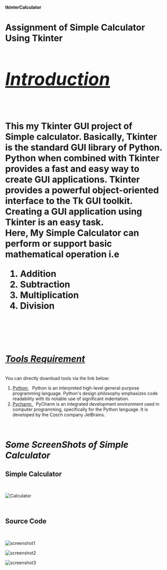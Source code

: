 **tkinterCalculator**
 <h1><b>Assignment of Simple Calculator Using Tkinter<h1></b>

<h1><b><i><u>Introduction</u></b></i></h1><br>
<p>This my Tkinter GUI project of Simple calculator. Basically, Tkinter is the standard GUI library of Python.  Python when combined with Tkinter provides a fast and easy way to create GUI applications. Tkinter provides a powerful object-oriented interface to the Tk GUI toolkit. Creating a GUI application using Tkinter is an easy task.<br>
Here, My Simple Calculator can perform or support basic mathematical operation i.e</p>
 <ol>
  <li>Addition</li>
  <li>Subtraction</li>
  <li>Multiplication</li>
  <li>Division</li>
</ol>
<br>
<br>
<h1><b><i><u>Tools Requirement</u></b></i></h1><br>
You can directly download tools via the link below:<br>
<ol>
 <li><a href = "https://www.python.org/downloads/"> Python:</a> &nbsp; Python is an interpreted high-level general-purpose programming language. Python's design philosophy emphasizes code readability with its notable use of significant indentation.</li>
 <li><a href = "https://www.jetbrains.com/pycharm/download/#section=windows"> Pycharm: </a> &nbsp; PyCharm is an integrated development environment used in computer programming, specifically for the Python language. It is developed by the Czech company JetBrains.</li>
 </ol>
 <br>
<h1><b><i>Some ScreenShots of Simple Calculator</h1></b></i>
<h2>Simple Calculator</h2><br>


![Calculator](https://user-images.githubusercontent.com/51354885/115950266-ee7e5200-a4f9-11eb-84ff-45aa282dd0ae.png)



<br>
<h2>Source Code</h2><br>


![screenshot1](https://user-images.githubusercontent.com/51354885/115950324-44eb9080-a4fa-11eb-8d03-3ab47b00df42.png)


![screenshot2](https://user-images.githubusercontent.com/51354885/115950347-6482b900-a4fa-11eb-9f0c-3777c309ffed.png)


![screenshot3](https://user-images.githubusercontent.com/51354885/115950351-69e00380-a4fa-11eb-9742-e166305ef5ad.png)


